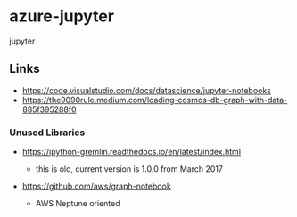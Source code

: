 # azure-jupyter

jupyter

## Links

- https://code.visualstudio.com/docs/datascience/jupyter-notebooks
- https://the9090rule.medium.com/loading-cosmos-db-graph-with-data-885f395288f0

### Unused Libraries

- https://ipython-gremlin.readthedocs.io/en/latest/index.html
  - this is old, current version is 1.0.0 from March 2017

- https://github.com/aws/graph-notebook
  - AWS Neptune oriented

